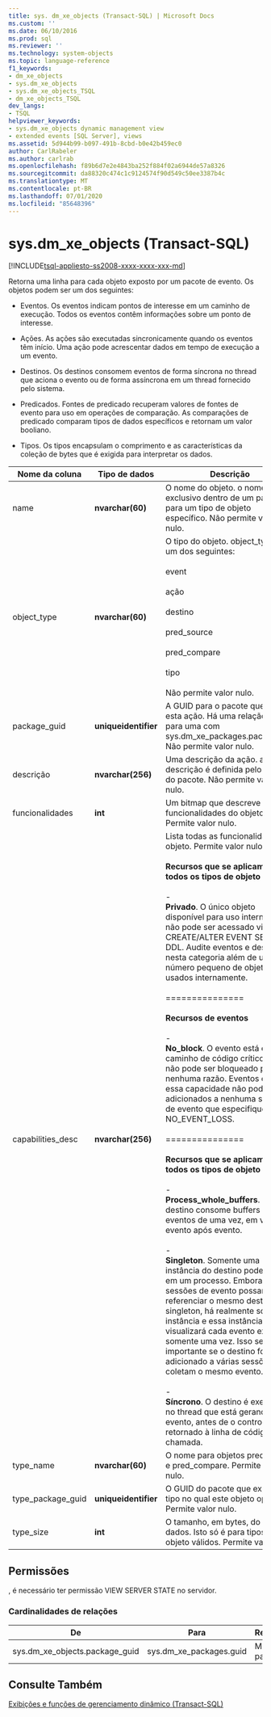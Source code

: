 ```yaml
---
title: sys. dm_xe_objects (Transact-SQL) | Microsoft Docs
ms.custom: ''
ms.date: 06/10/2016
ms.prod: sql
ms.reviewer: ''
ms.technology: system-objects
ms.topic: language-reference
f1_keywords:
- dm_xe_objects
- sys.dm_xe_objects
- sys.dm_xe_objects_TSQL
- dm_xe_objects_TSQL
dev_langs:
- TSQL
helpviewer_keywords:
- sys.dm_xe_objects dynamic management view
- extended events [SQL Server], views
ms.assetid: 5d944b99-b097-491b-8cbd-b0e42b459ec0
author: CarlRabeler
ms.author: carlrab
ms.openlocfilehash: f89b6d7e2e4843ba252f884f02a6944de57a8326
ms.sourcegitcommit: da88320c474c1c9124574f90d549c50ee3387b4c
ms.translationtype: MT
ms.contentlocale: pt-BR
ms.lasthandoff: 07/01/2020
ms.locfileid: "85648396"
---
```

# <a name="sysdm_xe_objects-transact-sql"></a>sys.dm_xe_objects (Transact-SQL)
[!INCLUDE[tsql-appliesto-ss2008-xxxx-xxxx-xxx-md](../../includes/applies-to-version/sqlserver.md)]

  Retorna uma linha para cada objeto exposto por um pacote de evento. Os objetos podem ser um dos seguintes:  
  
-   Eventos. Os eventos indicam pontos de interesse em um caminho de execução. Todos os eventos contêm informações sobre um ponto de interesse.  
  
-   Ações. As ações são executadas sincronicamente quando os eventos têm início. Uma ação pode acrescentar dados em tempo de execução a um evento.  
  
-   Destinos. Os destinos consomem eventos de forma síncrona no thread que aciona o evento ou de forma assíncrona em um thread fornecido pelo sistema.  
  
-   Predicados. Fontes de predicado recuperam valores de fontes de evento para uso em operações de comparação. As comparações de predicado comparam tipos de dados específicos e retornam um valor booliano.  
  
-   Tipos. Os tipos encapsulam o comprimento e as características da coleção de bytes que é exigida para interpretar os dados.  

 |Nome da coluna|Tipo de dados|Descrição|  
|-----------------|---------------|-----------------|  
|name|**nvarchar(60)**|O nome do objeto. o nome é exclusivo dentro de um pacote para um tipo de objeto específico. Não permite valor nulo.|  
|object_type|**nvarchar(60)**|O tipo do objeto. object_type é um dos seguintes:<br /><br /> event<br /><br /> ação<br /><br /> destino<br /><br /> pred_source<br /><br /> pred_compare<br /><br /> tipo<br /><br /> Não permite valor nulo.|  
|package_guid|**uniqueidentifier**|A GUID para o pacote que expõe esta ação. Há uma relação muitos para uma com sys.dm_xe_packages.package_id. Não permite valor nulo.|  
|descrição|**nvarchar(256)**|Uma descrição da ação. a descrição é definida pelo autor do pacote. Não permite valor nulo.|  
|funcionalidades|**int**|Um bitmap que descreve as funcionalidades do objeto. Permite valor nulo.|  
|capabilities_desc|**nvarchar(256)**|Lista todas as funcionalidades do objeto. Permite valor nulo.<br /><br /> **Recursos que se aplicam a todos os tipos de objeto**<br /><br /> -<br />                                **Privado**. O único objeto disponível para uso interno e que não pode ser acessado via CREATE/ALTER EVENT SESSION DDL. Audite eventos e destinos nesta categoria além de um número pequeno de objetos usados internamente.<br /><br /> ===============<br /><br /> **Recursos de eventos**<br /><br /> -<br />                                **No_block**. O evento está em um caminho de código crítico que não pode ser bloqueado por nenhuma razão. Eventos com essa capacidade não podem ser adicionados a nenhuma sessão de evento que especifique NO_EVENT_LOSS.<br /><br /> ===============<br /><br /> **Recursos que se aplicam a todos os tipos de objeto**<br /><br /> -<br />                                **Process_whole_buffers**. O destino consome buffers de eventos de uma vez, em vez de evento após evento.<br /><br /> -<br />                        **Singleton**. Somente uma instância do destino pode existir em um processo. Embora várias sessões de evento possam referenciar o mesmo destino singleton, há realmente só uma instância e essa instância visualizará cada evento exclusivo somente uma vez. Isso será importante se o destino for adicionado a várias sessões que coletam o mesmo evento.<br /><br /> -<br />                                **Síncrono**. O destino é executado no thread que está gerando o evento, antes de o controle ser retornado à linha de código de chamada.|  
|type_name|**nvarchar(60)**|O nome para objetos pred_source e pred_compare. Permite valor nulo.|  
|type_package_guid|**uniqueidentifier**|O GUID do pacote que expõe o tipo no qual este objeto opera. Permite valor nulo.|  
|type_size|**int**|O tamanho, em bytes, do tipo de dados. Isto só é para tipos de objeto válidos. Permite valor nulo.|  
  
## <a name="permissions"></a>Permissões  
 , é necessário ter permissão VIEW SERVER STATE no servidor.  
  
### <a name="relationship-cardinalities"></a>Cardinalidades de relações  
  
|De|Para|Relação|  
|----------|--------|------------------|  
|sys.dm_xe_objects.package_guid|sys.dm_xe_packages.guid|Muitos para um|  
  
## <a name="see-also"></a>Consulte Também  
 [Exibições e funções de gerenciamento dinâmico &#40;Transact-SQL&#41;](~/relational-databases/system-dynamic-management-views/system-dynamic-management-views.md)  
  
  

